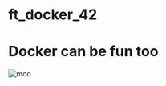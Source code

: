 # ft_docker_42

# Docker can be fun too

![moo](https://pp.userapi.com/c845221/v845221099/17dd5a/NfJDmx9-dUg.jpg)
